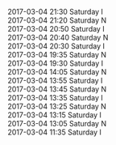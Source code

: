 2017-03-04 21:30 Saturday  I  
2017-03-04 21:20 Saturday  N  
2017-03-04 20:50 Saturday  I  
2017-03-04 20:40 Saturday  N  
2017-03-04 20:30 Saturday  I  
2017-03-04 19:35 Saturday  N  
2017-03-04 19:30 Saturday  I  
2017-03-04 14:05 Saturday  N  
2017-03-04 13:55 Saturday  I  
2017-03-04 13:45 Saturday  N  
2017-03-04 13:35 Saturday  I  
2017-03-04 13:25 Saturday  N  
2017-03-04 13:15 Saturday  I  
2017-03-04 13:05 Saturday  N  
2017-03-04 11:35 Saturday  I  
